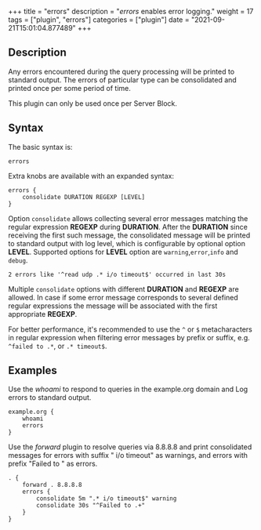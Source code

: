 +++
title = "errors"
description = "*errors* enables error logging."
weight = 17
tags = ["plugin", "errors"]
categories = ["plugin"]
date = "2021-09-21T15:01:04.877489"
+++

## Description

Any errors encountered during the query processing will be printed to standard output. The errors of particular type can be consolidated and printed once per some period of time.

This plugin can only be used once per Server Block.

## Syntax

The basic syntax is:

~~~
errors
~~~

Extra knobs are available with an expanded syntax:

~~~
errors {
	consolidate DURATION REGEXP [LEVEL]
}
~~~

Option `consolidate` allows collecting several error messages matching the regular expression **REGEXP** during **DURATION**. After the **DURATION** since receiving the first such message, the consolidated message will be printed to standard output with
log level, which is configurable by optional option **LEVEL**. Supported options for **LEVEL** option are `warning`,`error`,`info` and `debug`.
~~~
2 errors like '^read udp .* i/o timeout$' occurred in last 30s
~~~

Multiple `consolidate` options with different **DURATION** and **REGEXP** are allowed. In case if some error message corresponds to several defined regular expressions the message will be associated with the first appropriate **REGEXP**.

For better performance, it's recommended to use the `^` or `$` metacharacters in regular expression when filtering error messages by prefix or suffix, e.g. `^failed to .*`, or `.* timeout$`.

## Examples

Use the *whoami* to respond to queries in the example.org domain and Log errors to standard output.

~~~ corefile
example.org {
    whoami
    errors
}
~~~

Use the *forward* plugin to resolve queries via 8.8.8.8 and print consolidated messages
for errors with suffix " i/o timeout" as warnings,
and errors with prefix "Failed to " as errors.

~~~ corefile
. {
    forward . 8.8.8.8
    errors {
        consolidate 5m ".* i/o timeout$" warning
        consolidate 30s "^Failed to .+"
    }
}
~~~

